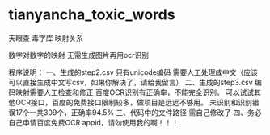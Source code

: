 # tianyancha_toxic_words

天眼查 毒字库 映射关系

数字对数字的映射 无需生成图片再用ocr识别

程序说明：
一、生成的step2.csv 只有unicode编码 需要人工处理成中文（应该可以直接生成中文写csv，如果你解决了，请给我留言）
二、生成的step3.csv 编码映射需要人工检查和修正 百度OCR识别有正确率，不能完全识别。
    可以试试其他OCR接口，百度的免费接口限制较多，做项目是远远不够用。
    未识别和识别错误17个一共309个，正确率94.5%
三、代码中的文件路径 需自己修改了
四、务必自己申请百度免费OCR appid，请勿使用我的啊！！！
